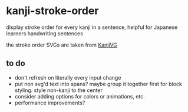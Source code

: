# kanji-stroke-order

display stroke order for every kanji in a sentence, helpful for Japanese
learners handwriting sentences

the stroke order SVGs are taken from [KanjiVG](https://kanjivg.tagaini.net/)

## to do
- don't refresh on literally every input change
- put non svg'd text into spans? maybe group it together first for block
  styling. style non-kanji to the center
- consider adding options for colors or animations, etc.
- performance improvements?
